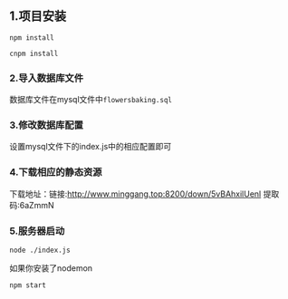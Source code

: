 ## 1.项目安装
```
npm install
```

```
cnpm install
```

### 2.导入数据库文件

数据库文件在mysql文件中`flowersbaking.sql`

### 3.修改数据库配置

设置mysql文件下的index.js中的相应配置即可

### 4.下载相应的静态资源

下载地址：链接:http://www.minggang.top:8200/down/5vBAhxilUenl 提取码:6aZmmN

### 5.服务器启动

```
node ./index.js
```

如果你安装了nodemon

```
npm start
```